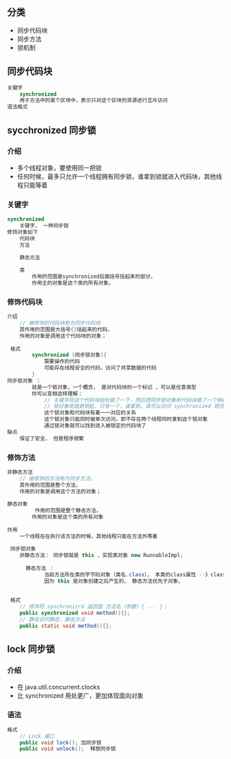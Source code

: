 ##  分类

* 同步代码块
* 同步方法
* 锁机制

## 同步代码块

```java
关键字
    synchronized
    用于方法中的某个区块中，表示只对这个区块的资源进行互斥访问
语法格式

```

## sycchronized 同步锁

### 介绍

* 多个线程对象，要使用同一把锁
* 任何时候，最多只允许一个线程拥有同步锁，谁拿到锁就进入代码块，其他线程只能等着 

### 关键字

```java
synchronized
    关键字， 一种同步锁
修饰对象如下
    代码块  
	方法
 
    静态方法

    类
    	作用的范围是synchronized后面括号括起来的部分，
    	作用主的对象是这个类的所有对象。
```

### 修饰代码块

```java
介绍
    // 被修饰的代码块称为同步代码块
    其作用的范围是大括号{}括起来的代码，
    作用的对象是调用这个代码块的对象；
    
 格式
        synchronized (同步锁对象){
    		需要操作的代码
        	可能存在线程安全的代码，访问了共享数据的代码
		}
同步锁对象 ： 
    	就是一个锁对象，一个概念， 是对代码块的一个标记 ，可以是任意类型
    	你可以变相这样理解： 
    		// 关键字将这个代码块给封装了一下，然后把同步锁对象和代码块做了一个映射
    		// 锁对象呢就是钥匙，只有一个，谁拿到，谁可以访问 synchronized 锁住的资源
    		这个锁对象和代码块有着一一对应的关系
    		这个锁对象只能同时被单次访问，即不存在两个线程同时拿到这个锁对象
    		通过锁对象就可以找到进入被锁定的代码块了
缺点
    保证了安全， 但是程序频繁
```

### 修饰方法

```java
非静态方法
	// 被修饰的方法称为同步方法，
    其作用的范围是整个方法，
    作用的对象是调用这个方法的对象；
    
静态对象
         作用的范围是整个静态方法，
    	作用的对象是这个类的所有对象
    
作用
    一个线程在在执行该方法的时候，其他线程只能在方法外等着
    
 同步锁对象
    非静态方法： 同步锁就是 this ，实现类对象 new RunnableImpl;
	
      静态方法 ： 
          	当前方法所在类的字节码对象（类名.class）， 本类的class属性 --》class文件对象
          	因为 this 是对象创建之后产生的， 静态方法优先于对象，
    
    
 格式
    // 修饰符 synchronizrd 返回值 方法名（参数）{ ... }；
    public synchronized void method(){};
	// 静态访问静态，静态方法
	public static void method(){};
```





## lock 同步锁

### 介绍

* 在 java.util.concurrent.clocks
* 比 synchronized 用处更广，更加体现面向对象

### 语法

```java
格式
    // Lock 接口
    public void lock(); 加同步锁
    public void unlock();  释放同步锁
```

